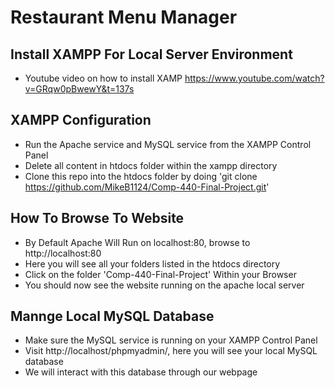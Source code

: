 # Restaurant Menu Manager

## Install XAMPP For Local Server Environment

- Youtube video on how to install XAMP https://www.youtube.com/watch?v=GRqw0pBwewY&t=137s

## XAMPP Configuration

- Run the Apache service and MySQL service from the XAMPP Control Panel
- Delete all content in htdocs folder within the xampp directory
- Clone this repo into the htdocs folder by doing 'git clone https://github.com/MikeB1124/Comp-440-Final-Project.git'

## How To Browse To Website

- By Default Apache Will Run on localhost:80, browse to http://localhost:80
- Here you will see all your folders listed in the htdocs directory
- Click on the folder 'Comp-440-Final-Project' Within your Browser
- You should now see the website running on the apache local server

## Mannge Local MySQL Database

- Make sure the MySQL service is running on your XAMPP Control Panel
- Visit http://localhost/phpmyadmin/, here you will see your local MySQL database
- We will interact with this database through our webpage
